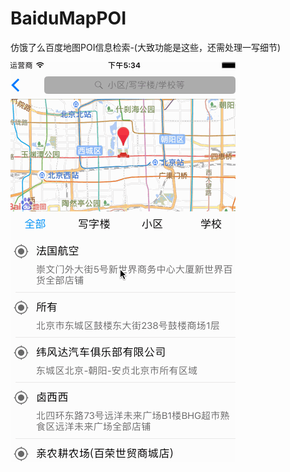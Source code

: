 # BaiduMapPOI
仿饿了么百度地图POI信息检索-(大致功能是这些，还需处理一写细节)

![Demo](https://raw.githubusercontent.com/MrDML/BaiduMapPOI/master/BaiduMapPOI/BaiduMapPOI.gif)

